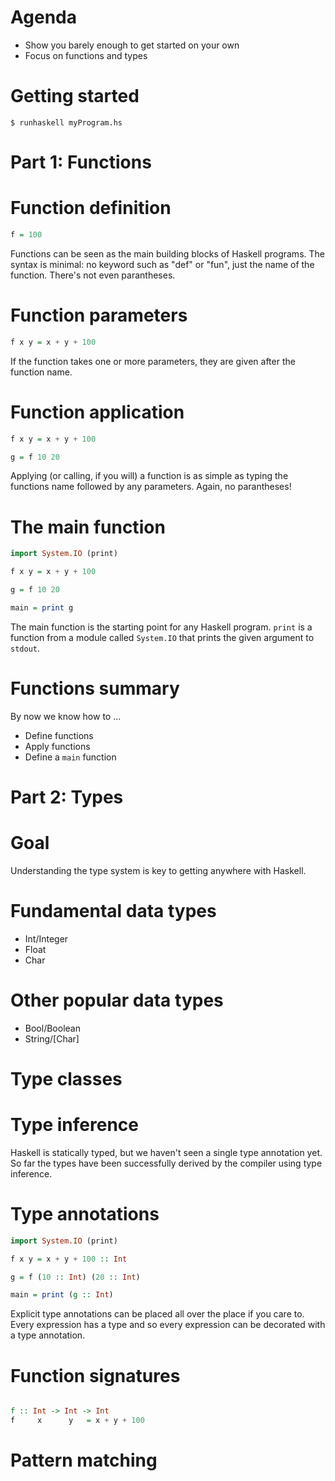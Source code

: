 # Agenda
* Show you barely enough to get started on your own
* Focus on functions and types

# Getting started
```Shell
$ runhaskell myProgram.hs
```

# Part 1: Functions

# Function definition
```Haskell
f = 100
```

Functions can be seen as the main building blocks of Haskell programs. The syntax is minimal: no keyword such as "def" or "fun", just the name of the function. There's not even parantheses.


# Function parameters
```Haskell
f x y = x + y + 100
```

If the function takes one or more parameters, they are given after the function name.


# Function application
```Haskell
f x y = x + y + 100

g = f 10 20
```

Applying (or calling, if you will) a function is as simple as typing the functions name followed by any parameters. Again, no parantheses!

# The main function
```Haskell
import System.IO (print)

f x y = x + y + 100

g = f 10 20

main = print g
```

The main function is the starting point for any Haskell program. `print` is a function from a module called `System.IO` that prints the given argument to `stdout`.

# Functions summary
By now we know how to ...
* Define functions
* Apply functions
* Define a `main` function


# Part 2: Types

# Goal
Understanding the type system is key to getting anywhere with Haskell.

# Fundamental data types
* Int/Integer
* Float
* Char

# Other popular data types
* Bool/Boolean
* String/[Char]

# Type classes


# Type inference

Haskell is statically typed, but we haven't seen a single type annotation yet. So far the types have been successfully derived by the compiler using type inference.

# Type annotations
```Haskell
import System.IO (print)

f x y = x + y + 100 :: Int

g = f (10 :: Int) (20 :: Int)

main = print (g :: Int)
```

Explicit type annotations can be placed all over the place if you care to. Every expression has a type and so every expression can be decorated with a type annotation.

# Function signatures
```Haskell

f :: Int -> Int -> Int
f     x      y   = x + y + 100
```

# Pattern matching

